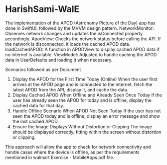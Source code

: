 # HarishSami-WalE

The implementation of the APOD (Astronomy Picture of the Day) app has done in SwiftUI, followed by the MVVM design pattern.
NetworkMonitor: Observes network changes and updates the isConnected property accordingly.
ApodView: Checks the network status before calling the API. If the network is disconnected, it loads the cached APOD data.
loadCachedAPOD: A function in APODView to display cached APOD data if no internet is available.
ViewModel: Adjusted to handle caching the APOD data in UserDefaults and loading it when necessary.

Scenarios followed as per Document
1. Display the APOD for the First Time Today (Online)
When the user first arrives at the APOD page and is connected to the internet, fetch the latest APOD from the API, display it, and cache the data.
2. Display Cached APOD When Offline and Already Seen Once Today
If the user has already seen the APOD for today and is offline, display the cached data for that day.
3. Handle Offline Scenario When APOD Not Seen Today
If the user has not seen the APOD today and is offline, display an error message and show the last cached APOD.
4. Ensure the Image Displays Without Distortion or Clipping
The image should be displayed correctly, fitting within the screen without distortion or clipping.

This approach will allow the app to check for network connectivity and handle cases where the device is offline, as per the requirements mentioned in walmart Exercise - MobileApps.pdf file.
